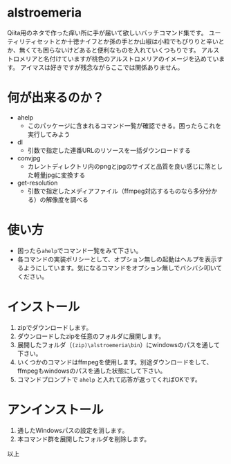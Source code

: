 # alstroemeria
Qiita用のネタで作った痒い所に手が届いて欲しいバッチコマンド集です。
ユーティリティセットとか十徳ナイフとか孫の手とか山椒は小粒でもぴりりと辛いとか、無くても困らないけどあると便利なものを入れていくつもりです。
アルストロメリアと名付けていますが桃色のアルストロメリアのイメージを込めています。
アイマスは好きですが残念ながらここでは関係ありません。

# 何が出来るのか？
- ahelp
    - このパッケージに含まれるコマンド一覧が確認できる。困ったらこれを実行してみよう
- dl
    - 引数で指定した連番URLのリソースを一括ダウンロードする
- convjpg
    - カレントディレクトリ内のpngとjpgのサイズと品質を良い感じに落とした軽量jpgに変換する
- get-resolution
    - 引数で指定したメディアファイル（ffmpeg対応するものなら多分分かる）の解像度を調べる

# 使い方
- 困ったら`ahelp`でコマンド一覧をみて下さい。
- 各コマンドの実装ポリシーとして、オプション無しの起動はヘルプを表示するようにしています。気になるコマンドをオプション無しでバシバシ叩いてください。

# インストール
1. zipでダウンロードします。
2. ダウンロードしたzipを任意のフォルダに展開します。
3. 展開したフォルダ（`(zip)\alstroemeria\bin`）にwindowsのパスを通して下さい。
4. いくつかのコマンドはffmpegを使用します。別途ダウンロードをして、ffmpegもwindowsのパスを通した状態にして下さい。
5. コマンドプロンプトで `ahelp` と入れて応答が返ってくればOKです。

# アンインストール
1. 通したWindowsパスの設定を消します。
2. 本コマンド群を展開したフォルダを削除します。

以上

